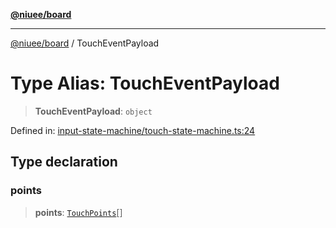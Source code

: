 [**@niuee/board**](../README.md)

***

[@niuee/board](../globals.md) / TouchEventPayload

# Type Alias: TouchEventPayload

> **TouchEventPayload**: `object`

Defined in: [input-state-machine/touch-state-machine.ts:24](https://github.com/niuee/board/blob/a0a1179721d4f4b943b6a9bc156753ac9737e502/src/input-state-machine/touch-state-machine.ts#L24)

## Type declaration

### points

> **points**: [`TouchPoints`](TouchPoints.md)[]
